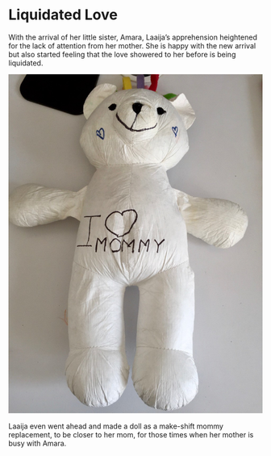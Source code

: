# Liquidated Love

With the arrival of her little sister, Amara, Laaija’s apprehension heightened for the lack of attention from her mother. She is happy with the new arrival but also started feeling that the love showered to her before is being liquidated.

![Laaija’s doll in lieu of her mother.)](/static/img/2016/laaija-doll-mom.jpg)

Laaija even went ahead and made a doll as a make-shift mommy replacement, to be closer to her mom, for those times when her mother is busy with Amara.
